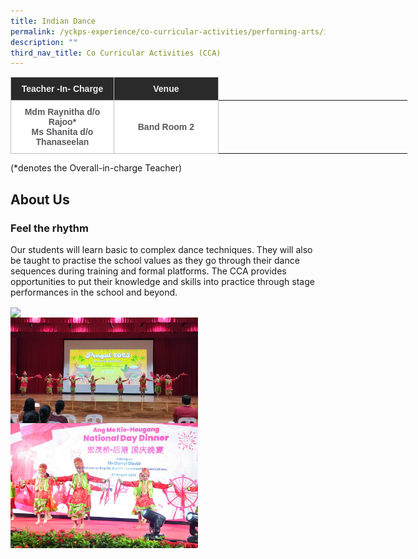 ```yaml
---
title: Indian Dance
permalink: /yckps-experience/co-curricular-activities/performing-arts/indian-dance/
description: ""
third_nav_title: Co Curricular Activities (CCA)
---
```

<style type="text/css">
.tg  {border-collapse:collapse;border-spacing:0;}
.tg td{border-color:black;border-style:solid;border-width:1px;font-family:Arial, sans-serif;font-size:14px;
  overflow:hidden;padding:10px 5px;word-break:normal;}
.tg th{border-color:black;border-style:solid;border-width:1px;font-family:Arial, sans-serif;font-size:14px;
  font-weight:normal;overflow:hidden;padding:10px 5px;word-break:normal;}
.tg .tg-12c9{background-color:#FFF;border-color:#c0c0c0;color:#58595B;font-weight:bold;text-align:center;vertical-align:top}
.tg .tg-qira{background-color:#FFF;border-color:#c0c0c0;color:#58595B;text-align:center;vertical-align:middle}
.tg .tg-lh01{background-color:#2A2A2A;border-color:#c0c0c0;color:#EEE;font-weight:bold;text-align:center;vertical-align:top}
.tg .tg-1hqx{background-color:#FFF;border-color:#c0c0c0;color:#58595B;font-weight:bold;text-align:center;vertical-align:middle}
</style>
<table class="tg" style="undefined;table-layout: fixed; width: 635px">
<colgroup>
<col style="width: 165.003906px">
<col style="width: 167.003906px">
<col style="width: 134.003906px">
<col style="width: 169.003906px">
</colgroup>
<thead>
  <tr>
    <th class="tg-lh01">Teacher -In- Charge </th>
    <th class="tg-lh01">Venue </th>
    </tr>
</thead>
<tbody>
  <tr>
    <td class="tg-12c9">Mdm Raynitha d/o Rajoo*<br>
Ms Shanita d/o Thanaseelan
 <br>
    </td><td class="tg-1hqx">Band Room 2 </td>
    </tr>
</tbody>
</table>

(\*denotes the Overall-in-charge Teacher)&nbsp;  

About Us
-----

 ### **Feel the rhythm** 


Our students will learn basic to complex dance techniques. They will also be taught to practise the school values as they go through their dance sequences during training and formal platforms. The CCA provides opportunities to put their knowledge and skills into practice through stage performances in the school and beyond.

<img src="/images/2023/CCA/indian%20dance%20-%202023%20(3)%20-%20yu%20xin%20stella.jpg" style="width:300px;height:auto;" align="center">
<br>
<img src="/images/2023/CCA/indian%20dance%20-%202023%20(1)%20-%20yu%20xin%20stella.jpg" style="width:300px;height:auto;" align="center">
<br>
<img src="/images/2023/CCA/indian%20dance%20-%20ndd%202022%20-%20yu%20xin%20stella.jpeg" style="width:300px;height:auto;" align="center">
<br>